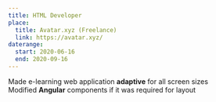 ```yaml
---
title: HTML Developer
place:
  title: Avatar.xyz (Freelance)
  link: https://avatar.xyz/
daterange:
  start: 2020-06-16
  end: 2020-09-16
---
```


Made e-learning web application **adaptive** for all screen sizes  
Modified **Angular** components if it was required for layout